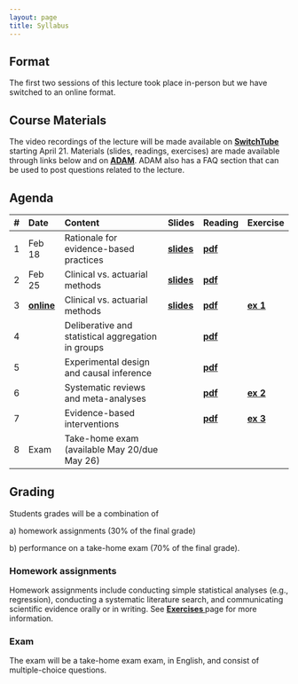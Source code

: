 ```yaml
---
layout: page
title: Syllabus
---
```


## Format
The first two sessions of this lecture took place in-person but we have switched to an online format.

## Course Materials
The video recordings of the lecture will be made available on  <a href="https://tube.switch.ch/channels/0661df59"><b>SwitchTube</b></a> starting April 21. Materials (slides, readings, exercises) are made available through links below and on <a href="https://adam.unibas.ch/goto_adam_crs_833529.html"><b>ADAM</b></a>. ADAM also has a FAQ section that can be used to post questions related to the lecture. 

## Agenda

| #        | Date           | Content  | Slides  | Reading | Exercise |
| ----- |:------------| :-----| :-----| :-----| :-----|
| 1 | Feb 18 | Rationale for evidence-based practices | <a href="http://matarui.github.io/evidencebaseddm/assets/presentations/EbDM_session1.pdf"><b>slides</b></a> | <a href="http://matarui.github.io/evidencebaseddm/assets/literature/Munafò_2017_Nature_Human_Behaviour.pdf"><b>pdf</b></a>| | 
| 2 | Feb 25 | Clinical vs. actuarial methods | <a href="http://matarui.github.io/evidencebaseddm/assets/presentations/EbDM_session2.pdf"><b>slides</b></a> | <a href="http://matarui.github.io/evidencebaseddm/assets/literature/Dawes_1989_Science.pdf"><b>pdf</b></a>| |
| 3 | <a href="https://tube.switch.ch/channels/0661df59"><b>online</b></a> | Clinical vs. actuarial methods | <a href="http://matarui.github.io/evidencebaseddm/assets/presentations/EbDM_session3.pdf"><b>slides</b></a> |<a href="http://matarui.github.io/evidencebaseddm/assets/literature/Burton_2019_JBDM.pdf"><b>pdf</b></a> |<a href="https://matarui.github.io/evidencebaseddm/menu/projects.html"><b>ex 1</b></a> |
| 4 |  |  Deliberative and statistical aggregation in groups | |<a href="http://matarui.github.io/evidencebaseddm/assets/literature/Mannes_2014_JPSP.pdf"><b>pdf |  |
| 5 |  | Experimental design and causal inference | | <a href="http://matarui.github.io/evidencebaseddm/assets/literature/Varian_2016_PNAS.pdf"><b>pdf| |
| 6 |  | Systematic reviews and meta-analyses | | <a href="http://matarui.github.io/evidencebaseddm/assets/literature/Gurevitch_2018_Nature.pdf"><b>pdf| <a href="https://matarui.github.io/evidencebaseddm/menu/projects.html"><b>ex 2</b></a> |
| 7 |  | Evidence-based interventions | |<a href="http://matarui.github.io/evidencebaseddm/assets/literature/Michie_2011_ImplementScience.pdf"><b>pdf |<a href="https://matarui.github.io/evidencebaseddm/menu/projects.html"><b>ex 3</b></a>  |
| 8 | Exam | Take-home exam (available May 20/due May 26) | | | |

## Grading
Students grades will be a combination of 

a) homework assignments (30% of the final grade) 

b) performance on a take-home exam (70% of the final grade).

### Homework assignments
Homework assignments include conducting simple statistical analyses (e.g., regression), conducting a systematic literature search, and communicating scientific evidence orally or in writing. See <a href="https://matarui.github.io/evidencebaseddm/menu/projects.html"><b>Exercises </b></a> page for more information. 

### Exam
The exam will be a take-home exam exam, in English, and consist of multiple-choice questions.
